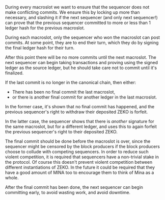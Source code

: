 During every macroslot we want to ensure that the sequencer
does not make conflicting commits.
We ensure this by locking up more than necessary,
and slashing it if the next sequencer (and only next sequencer!)
can prove that the previous sequencer committed to more or less than
1 ledger hash for the previous macroslot.

During each macroslot,
only the sequencer who won the macroslot can post commits.
At some point, they are to end their turn, which they do by
signing the final ledger hash for their turn.

After this point there will be no more commits until the next
macroslot.
The next sequencer can begin taking transactions and proving
using the signed ledger as the source ledger,
but he should take care not to commit until it's finalized.

If the last commit is no longer in the canonical chain,
then either:
- There has been no final commit the last macroslot,
- or there is another final commit for another ledger in the last macroslot.

In the former case, it's shown that no final commit has happened,
and the previous sequencer's right to withdraw their deposited ZEKO is
forfeit.

In the latter case, the sequencer shows that there is _another_
signature for the same macroslot, but for a different ledger,
and uses this to again forfeit the previous sequencer's right to
their deposited ZEKO.

The final commit should be done before the macroslot is over,
since the sequencer might be censored by the block producers
if the block producers choose to collude with competing sequencers.
In order to reduce such violent competition, it is required that
sequencers have a non-trivial stake in the protocol.
Of course this doesn't prevent violent competition between
different instantiations of ZEKO.
In the future it could be required that they have a good amount of MINA
too to encourage them to think of Mina as a whole.

After the final commit has been done, the next sequencer can begin committing early,
to avoid wasting work, and avoid downtime.
